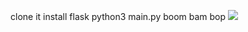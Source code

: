 clone it
install flask
python3 main.py
boom bam bop
<img src="https://media.giphy.com/media/26ufdipQqU2lhNA4g/giphy.gif">